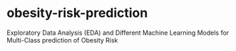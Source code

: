 # obesity-risk-prediction
Exploratory Data Analysis (EDA) and Different Machine Learning Models for Multi-Class prediction of Obesity Risk
